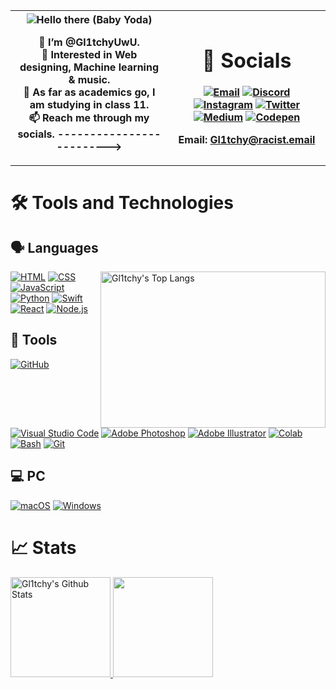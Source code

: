 <table>
  <tr>
    <th width="50%">
      
<img src="https://c.tenor.com/-z2KfO5zAckAAAAC/hello-there-baby-yoda.gif" align="center" alt="Hello there (Baby Yoda)">

👋 I’m @Gl1tchyUwU. <br>
👀 Interested in Web designing, Machine learning & music. <br>
📖 As far as academics go, I am studying in class 11. <br>
📫 Reach me through my socials. ------------------------->
    </th>
<!-- - 💞️ I’m looking to collaborate on ...  -->
<!--
yashppawar/yashppawar is a ✨ special ✨ repository because its `README.md` (this file) appears on your GitHub profile.
You can click the Preview link to take a look at your changes.
-->
<th>

# 🔗 Socials
[![Email](https://img.shields.io/badge/Mail-004788?style=for-the-badge&logo=gmail&logoColor=white)](mailto:Gl1tchy@racist.email)
[![Discord](https://img.shields.io/badge/Discord-7289DA?style=for-the-badge&logo=discord&logoColor=white)](discord://discordapp.com/users/1115207683012829240)
[![Instagram](https://img.shields.io/badge/Instagram-E4405F?style=for-the-badge&logo=instagram&logoColor=white)](https://www.instagram.com/tanishtomar)
[![Twitter](https://img.shields.io/badge/Twitter-1A8CD8?style=for-the-badge&logo=twitter&logoColor=white)](https://twitter.com/tanishtomar)
[![Medium](https://img.shields.io/badge/Medium-F2B715?style=for-the-badge&logo=medium&logoColor=white)](https://medium.com/@Gl1tchy)
[![Codepen](https://img.shields.io/badge/Codepen-000000?style=for-the-badge&logo=codepen&logoColor=white)](https://codepen.io/Gl1tchyUwU)
<!-- [![GitLab](https://img.shields.io/badge/GitLab-330F63?style=for-the-badge&logo=gitlab&logoColor=white)] -->
<!-- [![Replit](https://img.shields.io/badge/Replit.com-1D2021?style=for-the-badge&logo=replit&logoColor=white)] -->
 Email: Gl1tchy@racist.email

</th>
</tr>
</table>

# 🛠 Tools and Technologies

## 🗣 Languages
<img align="right" src="https://github-readme-stats.vercel.app/api/top-langs/?username=gl1tchyuwu&layout=compact&theme=dark" alt="Gl1tchy's Top Langs" height="250" width="360">

[![HTML](https://img.shields.io/badge/HTML-Primary_Language-E44C27?style=for-the-badge&logo=html5&logoColor=E44C27)](https://www.w3schools.com/html/default.asp)
[![CSS](https://img.shields.io/badge/CSS-Primary_Language-2299F8?style=for-the-badge&logo=css3&logoColor=2299F8)](https://www.w3schools.com/css/default.asp)
[![JavaScript](https://img.shields.io/badge/JavaScript-Basics-F7E017?style=for-the-badge&logo=javascript)](https://www.javascript.com/)
[![Python](https://img.shields.io/badge/Python-Basics-3776AB?style=for-the-badge&logo=python&logoColor=3776AB)](https://www.python.org/)
[![Swift](https://img.shields.io/badge/Swift-Basics-FA7343?style=for-the-badge&logo=swift&logoColor=FA7343)](https://developer.apple.com/swift/)
[![React](https://img.shields.io/badge/React-Learning-61DAFB?style=for-the-badge&logo=react&logoColor=61DAFB)](https://react.dev/)
[![Node.js](https://img.shields.io/badge/Node.js-Learning-549E44?style=for-the-badge&logo=node.js&logoColor=549E44)](https://nodejs.org/)

## 🔧 Tools 
[![GitHub](https://img.shields.io/badge/GitHub-0D1117?style=for-the-badge&logo=github&logoColor=white)](https://github.com/)
[![Visual Studio Code](https://img.shields.io/badge/Visual_Studio_Code-1E9CF0?style=for-the-badge&logo=visualstudio)](https://code.visualstudio.com/)
[![Adobe Photoshop](https://img.shields.io/badge/Adobe%20Photoshop-001E36?style=for-the-badge&logo=Adobe%20Photoshop&logoColor=31A8FF)](https://www.adobe.com/in/products/photoshop/)
[![Adobe Illustrator](https://img.shields.io/badge/Adobe%20Illustrator-330000?style=for-the-badge&logo=adobe%20illustrator&logoColor=FF9A02)](https://www.adobe.com/in/products/illustrator/)
[![Colab](https://img.shields.io/badge/Google_Colab-FF8C0A?style=for-the-badge&logo=google%20colab&logoColor=white)](https://colab.research.google.com/)
[![Bash](https://img.shields.io/badge/Bash-272E35?style=for-the-badge&logo=gnu%20bash&logoColor=white)](https://www.gnu.org/software/bash/)
[![Git](https://img.shields.io/badge/Git-FF5611?style=for-the-badge&logo=git&logoColor=white)](https://git-scm.com/)

## 💻 PC
[![macOS](https://img.shields.io/badge/Apple-MacBook_Pro-999999?style=for-the-badge&logo=apple&logoColor=white)](https://www.apple.com/in/macbook-pro/)
[![Windows](https://img.shields.io/badge/Windows-laptop-0078D6?style=for-the-badge&logo=windows)](https://www.microsoft.com/en/windows/)

# 📈 Stats

<p align="center">
    <div style="display: inline-block;margin: auto;">
        <a href="https://github.com/gl1tchyuwu">
            <img src="https://github-readme-stats.vercel.app/api?username=gl1tchyuwu&hide=issue&show_icons=true&theme=gotham" alt="Gl1tchy's Github Stats" height="160">
    	    <img src="https://github-readme-streak-stats.herokuapp.com/?user=gl1tchyuwu&theme=onedark&count_private=true&theme=gotham" height=160>
        </a>
    </div>
</p>
